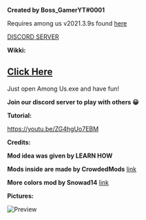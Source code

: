 
**Created by Boss_GamerYT#0001**

Requires among us v2021.3.9s found [here](https://downgrade.bossurl.tk)

[DISCORD SERVER](https://discord.gg/BteZS5C3Sm "DISCORD SERVER")

**Wikki:**

## [Click Here](https://github.com/Bossgamerteam/100-player-among-us-mod/wiki)


Just open Among Us.exe and have fun!

**Join our discord server to play with others 😀**

**Tutorial:**

https://youtu.be/ZG4hgUo7EBM

**Credits:**

**Mod idea was given by LEARN HOW**

**Mods inside are made by CrowdedMods** [link](https://github.com/CrowdedMods/CrowdedMod)

**More colors mod by Snowad14** [link](https://github.com/Snowad14/Mores-Colors)

**Pictures:**

![Preview](https://github.com/Bossgamerteam/100-player-among-us-mod/blob/main/Img/unknown.png?raw=true)

